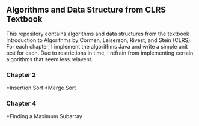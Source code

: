 ## Algorithms and Data Structure from CLRS Textbook
This repository contains algorithms and data structures from the textbook Introduction to 
Algorithms by Cormen, Leiserson, Rivest, and Stein (CLRS). For each chapter, I implement
the algorithms Java and write a simple unit test for each. Due to restrictions in time,
I refrain from implementing certain algorithms that seem less relavent.

### Chapter 2
*Insertion Sort
*Merge Sort

### Chapter 4
*Finding a Maximum Subarray


